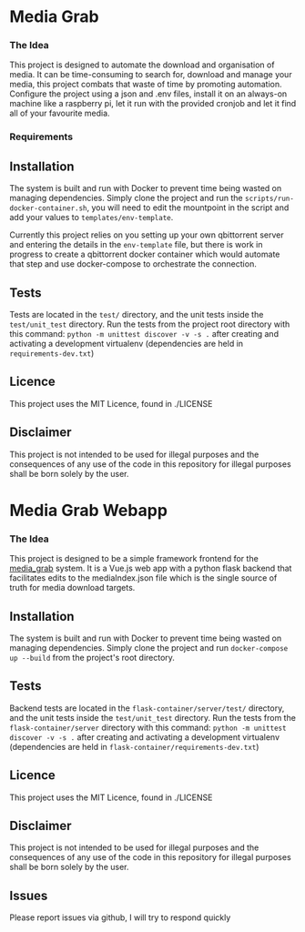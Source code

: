 Media Grab
========

### The Idea ###

This project is designed to automate the download and organisation of media. It can be time-consuming to search for, download and manage your media, this project combats that waste of time by promoting automation. Configure the project using a json and .env files, install it on an always-on machine like a raspberry pi, let it run with the provided cronjob and let it find all of your favourite media.

### Requirements ### 

## Installation

The system is built and run with Docker to prevent time being wasted on managing dependencies. Simply clone the project and run the `scripts/run-docker-container.sh`, you will need to edit the mountpoint in the script and add your values to `templates/env-template`. 

Currently this project relies on you setting up your own qbittorrent server and entering the details in the `env-template` file, but there is work in progress to create a qbittorrent docker container which would automate that step and use docker-compose to orchestrate the connection. 

## Tests

Tests are located in the `test/` directory, and the unit tests inside the `test/unit_test` directory. Run the tests from the project root directory with this command: `python -m unittest discover -v -s .` after creating and activating a development virtualenv (dependencies are held in `requirements-dev.txt`)

## Licence

This project uses the MIT Licence, found in ./LICENSE

## Disclaimer

This project is not intended to be used for illegal purposes and the consequences of any use of the code in this repository for illegal purposes shall be born solely by the user.



Media Grab Webapp
========

### The Idea ###

This project is designed to be a simple framework frontend for the [media_grab](https://github.com/tomconnolly94/media_grab) system. It is a Vue.js web app with a python flask backend that facilitates edits to the mediaIndex.json file which is the single source of truth for media download targets.

## Installation

The system is built and run with Docker to prevent time being wasted on managing dependencies. Simply clone the project and run `docker-compose up --build` from the project's root directory.

## Tests

Backend tests are located in the `flask-container/server/test/` directory, and the unit tests inside the `test/unit_test` directory. Run the tests from the `flask-container/server` directory with this command: `python -m unittest discover -v -s .` after creating and activating a development virtualenv (dependencies are held in `flask-container/requirements-dev.txt`)

## Licence

This project uses the MIT Licence, found in ./LICENSE

## Disclaimer

This project is not intended to be used for illegal purposes and the consequences of any use of the code in this repository for illegal purposes shall be born solely by the user.

## Issues

Please report issues via github, I will try to respond quickly
